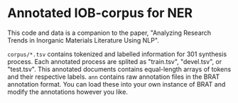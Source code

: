 # Annotated IOB-corpus for NER
This code and data is a companion to the paper, "Analyzing Research Trends in Inorganic Materials Literature Using NLP".

`corpus/*.tsv` contains tokenized and labelled information for 301 synthesis process. Each annotated process are splited as "train.tsv", "devel.tsv", or "test.tsv". This annotated documents contains equal-length arrays of tokens and their respective labels.
`ann` contains raw annotation files in the BRAT annotation format. You can load these into your own instance of BRAT and modify the annotations however you like.
